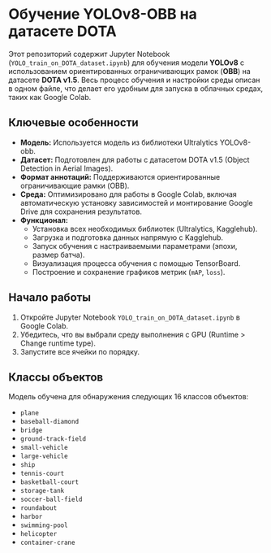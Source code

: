 # Обучение YOLOv8-OBB на датасете DOTA

Этот репозиторий содержит Jupyter Notebook (`YOLO_train_on_DOTA_dataset.ipynb`) для обучения модели **YOLOv8** с использованием ориентированных ограничивающих рамок (**OBB**) на датасете **DOTA v1.5**. Весь процесс обучения и настройки среды описан в одном файле, что делает его удобным для запуска в облачных средах, таких как Google Colab.

## Ключевые особенности

* **Модель:** Используется модель из библиотеки Ultralytics YOLOv8-obb.
* **Датасет:** Подготовлен для работы с датасетом DOTA v1.5 (Object Detection in Aerial Images).
* **Формат аннотаций:** Поддерживаются ориентированные ограничивающие рамки (OBB).
* **Среда:** Оптимизировано для работы в Google Colab, включая автоматическую установку зависимостей и монтирование Google Drive для сохранения результатов.
* **Функционал:**
    * Установка всех необходимых библиотек (Ultralytics, Kagglehub).
    * Загрузка и подготовка данных напрямую с Kagglehub.
    * Запуск обучения с настраиваемыми параметрами (эпохи, размер батча).
    * Визуализация процесса обучения с помощью TensorBoard.
    * Построение и сохранение графиков метрик (`mAP`, `loss`).

## Начало работы

1.  Откройте Jupyter Notebook `YOLO_train_on_DOTA_dataset.ipynb` в Google Colab.
2.  Убедитесь, что вы выбрали среду выполнения с GPU (Runtime > Change runtime type).
3.  Запустите все ячейки по порядку.

## Классы объектов

Модель обучена для обнаружения следующих 16 классов объектов:

* `plane`
* `baseball-diamond`
* `bridge`
* `ground-track-field`
* `small-vehicle`
* `large-vehicle`
* `ship`
* `tennis-court`
* `basketball-court`
* `storage-tank`
* `soccer-ball-field`
* `roundabout`
* `harbor`
* `swimming-pool`
* `helicopter`
* `container-crane`
